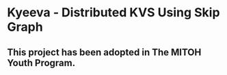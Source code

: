 # Kyeeva - Distributed KVS Using Skip Graph
## This project has been adopted in The MITOH Youth Program.
